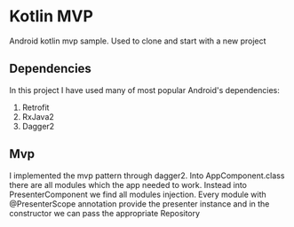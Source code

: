 # Kotlin MVP
Android kotlin mvp sample. Used to clone and start with a new project

## Dependencies
In this project I have used many of most popular Android's dependencies:
1. Retrofit
2. RxJava2
3. Dagger2

## Mvp 
I implemented the mvp pattern through dagger2. Into AppComponent.class there are all modules which the app needed to work. Instead into PresenterComponent we find all modules injection. 
Every module with @PresenterScope annotation provide the presenter instance and in the constructor we can pass the appropriate Repository